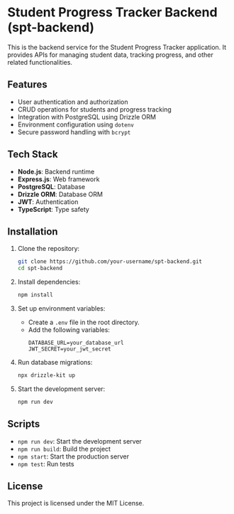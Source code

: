 # Student Progress Tracker Backend (spt-backend)

This is the backend service for the Student Progress Tracker application. It provides APIs for managing student data, tracking progress, and other related functionalities.

## Features

- User authentication and authorization
- CRUD operations for students and progress tracking
- Integration with PostgreSQL using Drizzle ORM
- Environment configuration using `dotenv`
- Secure password handling with `bcrypt`

## Tech Stack

- **Node.js**: Backend runtime
- **Express.js**: Web framework
- **PostgreSQL**: Database
- **Drizzle ORM**: Database ORM
- **JWT**: Authentication
- **TypeScript**: Type safety

## Installation

1. Clone the repository:

   ```bash
   git clone https://github.com/your-username/spt-backend.git
   cd spt-backend
   ```

2. Install dependencies:

   ```bash
   npm install
   ```

3. Set up environment variables:

   - Create a `.env` file in the root directory.
   - Add the following variables:
     ```
     DATABASE_URL=your_database_url
     JWT_SECRET=your_jwt_secret
     ```

4. Run database migrations:

   ```bash
   npx drizzle-kit up
   ```

5. Start the development server:
   ```bash
   npm run dev
   ```

## Scripts

- `npm run dev`: Start the development server
- `npm run build`: Build the project
- `npm start`: Start the production server
- `npm test`: Run tests

## License

This project is licensed under the MIT License.
